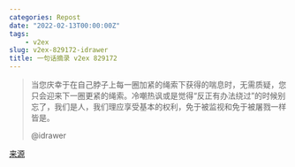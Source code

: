 ```yaml
---
categories: Repost
date: "2022-02-13T00:00:00Z"
tags:
    - v2ex
slug: v2ex-829172-idrawer
title: 一句话摘录 v2ex 829172
---
```


> 当您庆幸于在自己脖子上每一圈加紧的绳索下获得的喘息时，无需质疑，您只会迎来下一圈更紧的绳索。冷嘲热讽或是觉得“反正有办法绕过”的时候别忘了，我们是人，我们理应享受基本的权利，免于被监视和免于被屠戮一样皆是。
>
> @idrawer

[来源](https://www.v2ex.com/t/829172?p=2#;)
